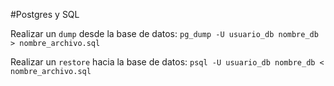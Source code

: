 #Postgres y SQL

Realizar un `dump` desde la base de datos:
`pg_dump -U usuario_db nombre_db > nombre_archivo.sql`

Realizar un `restore` hacia la base de datos:
`psql -U usuario_db nombre_db < nombre_archivo.sql`
